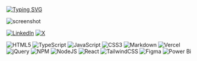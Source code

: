 <a href="https://git.io/typing-svg"><img src="https://readme-typing-svg.demolab.com?font=Fira+Code&weight=100&pause=1000&color=2CB615CA&width=900&lines=Coding+is+a+creative+language%2C+and+I+am+a+multipotential+creative" alt="Typing SVG" /></a>
  
![screenshot](https://github.com/user-attachments/assets/35c1968a-436e-4c3a-8ca3-a4d9420c2cd7)

[![LinkedIn](https://img.shields.io/badge/LinkedIn-%230077B5.svg?logo=linkedin&logoColor=white)](https://linkedin.com/in/eandreaja) [![X](https://img.shields.io/badge/X-black.svg?logo=X&logoColor=white)](https://x.com/eandreaja) 

![HTML5](https://img.shields.io/badge/html5-%23E34F26.svg?style=plastic&logo=html5&logoColor=white) ![TypeScript](https://img.shields.io/badge/typescript-%23007ACC.svg?style=plastic&logo=typescript&logoColor=white) ![JavaScript](https://img.shields.io/badge/javascript-%23323330.svg?style=plastic&logo=javascript&logoColor=%23F7DF1E) ![CSS3](https://img.shields.io/badge/css3-%231572B6.svg?style=plastic&logo=css3&logoColor=white) ![Markdown](https://img.shields.io/badge/markdown-%23000000.svg?style=plastic&logo=markdown&logoColor=white) ![Vercel](https://img.shields.io/badge/vercel-%23000000.svg?style=plastic&logo=vercel&logoColor=white) ![jQuery](https://img.shields.io/badge/jquery-%230769AD.svg?style=plastic&logo=jquery&logoColor=white) ![NPM](https://img.shields.io/badge/NPM-%23CB3837.svg?style=plastic&logo=npm&logoColor=white) ![NodeJS](https://img.shields.io/badge/node.js-6DA55F?style=plastic&logo=node.js&logoColor=white) ![React](https://img.shields.io/badge/react-%2320232a.svg?style=plastic&logo=react&logoColor=%2361DAFB) ![TailwindCSS](https://img.shields.io/badge/tailwindcss-%2338B2AC.svg?style=plastic&logo=tailwind-css&logoColor=white) ![Figma](https://img.shields.io/badge/figma-%23F24E1E.svg?style=plastic&logo=figma&logoColor=white) ![Power Bi](https://img.shields.io/badge/power_bi-F2C811?style=plastic&logo=powerbi&logoColor=black)

